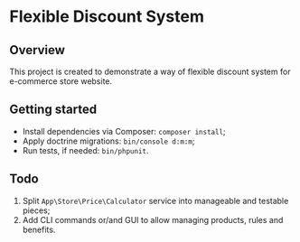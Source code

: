 # Flexible Discount System

## Overview

This project is created to demonstrate a way of flexible discount system for e-commerce store website.

## Getting started

- Install dependencies via Composer: `composer install`;
- Apply doctrine migrations: `bin/console d:m:m`;
- Run tests, if needed: `bin/phpunit`.

## Todo
1. Split `App\Store\Price\Calculator` service into manageable and testable pieces;
2. Add CLI commands or/and GUI to allow managing products, rules and benefits.
